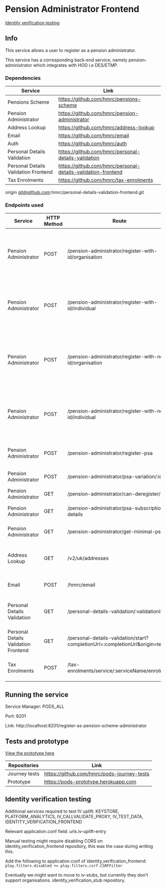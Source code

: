 # Pension Administrator Frontend 

[Identity verification testing](#identity-verification-testing)

## Info

This service allows a user to register as a pension administrator.

This service has a corresponding back-end service, namely pension-administrator which integrates with HOD i.e DES/ETMP.
 
### Dependencies

| Service                              | Link                                                          |
|--------------------------------------|---------------------------------------------------------------|
| Pensions Scheme                      | https://github.com/hmrc/pensions-scheme                       |
| Pension Administrator                | https://github.com/hmrc/pension-administrator                 |
| Address Lookup                       | https://github.com/hmrc/address-lookup                        |
| Email                                | https://github.com/hmrc/email                                 |
| Auth                                 | https://github.com/hmrc/auth                                  |
| Personal Details Validation          | https://github.com/hmrc/personal-details-validation           |
| Personal Details Validation Frontend | https://github.com/hmrc/personal-details-validation-frontend  |
| Tax Enrolments                       | https://github.com/hmrc/tax-enrolments                        |
origin	git@github.com:hmrc/personal-details-validation-frontend.git
### Endpoints used   

| Service                              | HTTP Method | Route                                                                           | Purpose                                                                                                   
|--------------------------------------|-------------|---------------------------------------------------------------------------------|-----------------------------------------------------------------------------------------------------------|
| Pension Administrator                | POST        | /pension-administrator/register-with-id/organisation                            | Returns the Business Partner Record for an organisation from ETMP based on the UTR                        |
| Pension Administrator                | POST        | /pension-administrator/register-with-id/individual                              | Returns the Business Partner Record for an individual based on the NINO/UTR from ETMP                     |
| Pension Administrator                | POST        | /pension-administrator/register-with-no-id/organisation                         | Registers an organisation on ETMP who does not have a UTR. Typically this will be a non- UK organisation  |
| Pension Administrator                | POST        | /pension-administrator/register-with-no-id/individual                           | Registers an individual on ETMP who does not have a UTR/NINO. Typically this will be a non- UK individual |
| Pension Administrator                | POST        | /pension-administrator/register-psa                                             | Subscribe a pension scheme administrator                                                                  |
| Pension Administrator                | POST        | /pension-administrator/psa-variation/:id                                        | Update PSA Subscription Details                                                                           |
| Pension Administrator                | GET        | /pension-administrator/can-deregister/:id                                       | Can de register a PSA                                                                                     |
| Pension Administrator                | GET        | /pension-administrator/psa-subscription-details                                 | Returns PSA Subscription Details                                                                          |
| Pension Administrator                | GET        | /pension-administrator/get-minimal-psa                                          | Returns PSA minimal Details                                                                               |
| Address Lookup                       | GET         | /v2/uk/addresses                                                                | Returns a list of addresses that match a given postcode                                                   | 
| Email                                | POST        | /hmrc/email                                                                     | Sends an email to an email address                                                                        |
| Personal Details Validation          | GET        | /personal-details-validation/:validationId                                      | Return the validation results for the given validationId                                                  | 
| Personal Details Validation Frontend | GET        | /personal-details-validation/start?completionUrl=:completionUrl&origin=test     | Start the PDV journey                                                                                     | 
| Tax Enrolments                       | POST        | /tax-enrolments/service/:serviceName/enrolment                                  | Enrols a user synchronously for a given service name                                                      | 

## Running the service

Service Manager: PODS_ALL

Port: 8201

Link: http://localhost:8201/register-as-pension-scheme-administrator

## Tests and prototype

[View the prototype here](https://pods-prototype.herokuapp.com)

|Repositories     |Link                                                                   |
|-----------------|-----------------------------------------------------------------------|
|Journey tests    |https://github.com/hmrc/pods-journey-tests                             |
|Prototype        |https://pods-prototype.herokuapp.com                                   |

## Identity verification testing

Additional services required to test IV uplift: KEYSTORE, PLATFORM_ANALYTICS, IV_CALLVALIDATE_PROXY, IV_TEST_DATA, IDENTITY_VERIFICATION_FRONTEND  

Relevant application.conf field: urls.iv-uplift-entry  

Manual testing might require disabling CORS on
identity_verification_frontend repository,
this was the case during writing this.  

Add the following to application.conf of identity_verification_frontend:  
```play.filters.disabled += play.filters.csrf.CSRFFilter```

Eventually we might want to move to iv-stubs, but currently
they don't support organisations. identity_verification_stub repository.
